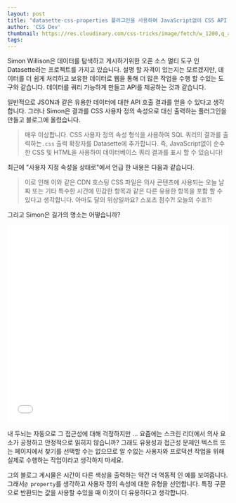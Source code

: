 ```yaml
---
layout: post
title: "datasette-css-properties 플러그인을 사용하여 JavaScript없이 CSS API 만들기"
author: 'CSS Dev'
thumbnail: https://res.cloudinary.com/css-tricks/image/fetch/w_1200,q_auto,f_auto/https://css-tricks.com/wp-content/uploads/2021/01/datasette-logo.jpg
tags: 
---
```



Simon Willison은 데이터를 탐색하고 게시하기위한 오픈 소스 멀티 도구 인 Datasette라는 프로젝트를 가지고 있습니다.
 설명 할 자격이 있는지는 모르겠지만, 데이터를 더 쉽게 처리하고 보유한 데이터로 웹을 통해 더 많은 작업을 수행 할 수있는 도구와 같습니다.
 데이터를 쿼리 가능하게 만들고 API를 제공하는 것과 같습니다.

일반적으로 JSON과 같은 유용한 데이터에 대한 API 호출 결과를 얻을 수 있다고 생각합니다.
 그러나 Simon은 결과를 CSS 사용자 정의 속성으로 대신 출력하는 플러그인을 만들고 블로그에 올렸습니다.

> 매우 이상합니다. CSS 사용자 정의 속성 형식을 사용하여 SQL 쿼리의 결과를 출력하는`.css` 출력 확장자를 Datasette에 추가합니다.
 즉, JavaScript없이 순수한 CSS 및 HTML을 사용하여 데이터베이스 쿼리 결과를 표시 할 수 있습니다!

최근에 "사용자 지정 속성을 상태로"에서 언급 한 내용은 다음과 같습니다.

> 이로 인해 이와 같은 CDN 호스팅 CSS 파일은 의사 콘텐츠에 사용되는 오늘 날짜 또는 기타 특수한 시간에 민감한 항목과 같은 다른 유용한 항목을 포함 할 수 있다고 생각합니다.
 아마도 달의 위상일까요?
 스포츠 점수?!
 오늘의 수프?!

그리고 Simon은 길가의 명소는 어떻습니까?

<div class="wp-block-cp-codepen-gutenberg-embed-block cp_embed_wrapper resizable" style="height: 450px;"><iframe id="cp_embed_MWjXRdP" src="//codepen.io/anon/embed/MWjXRdP?height=450&amp;theme-id=1&amp;slug-hash=MWjXRdP&amp;default-tab=html,result" height="450" scrolling="no" frameborder="0" allowfullscreen="" allowpaymentrequest="" name="CodePen Embed MWjXRdP" title="CodePen Embed MWjXRdP" class="cp_embed_iframe" style="width: 100%; overflow: hidden; height: 100%;">CodePen Embed Fallback</iframe><div class="win-size-grip" style="touch-action: none;"></div></div>

내 두뇌는 자동으로 그 접근성에 대해 걱정하지만 ... 요즘에는 스크린 리더에서 의사 요소가 공정하고 안정적으로 읽히지 않습니까?
 그래도 유용성과 접근성 문제인 텍스트 또는 페이지에서 찾기를 선택할 수는 없으므로 알 수없는 사용자와 프로덕션 작업을 위해 실제로 수행하는 작업이라고 생각하지 마세요.

그의 블로그 게시물은 시간이 다른 색상을 출력하는 약간 더 역동적 인 예를 보여줍니다.
 그래서`@ property`를 생각하고 사용자 정의 속성에 대한 유형을 선언합니다.
 특정 구문으로 반환되는 값을 사용할 수있을 때 이것이 더 유용하다고 생각합니다.